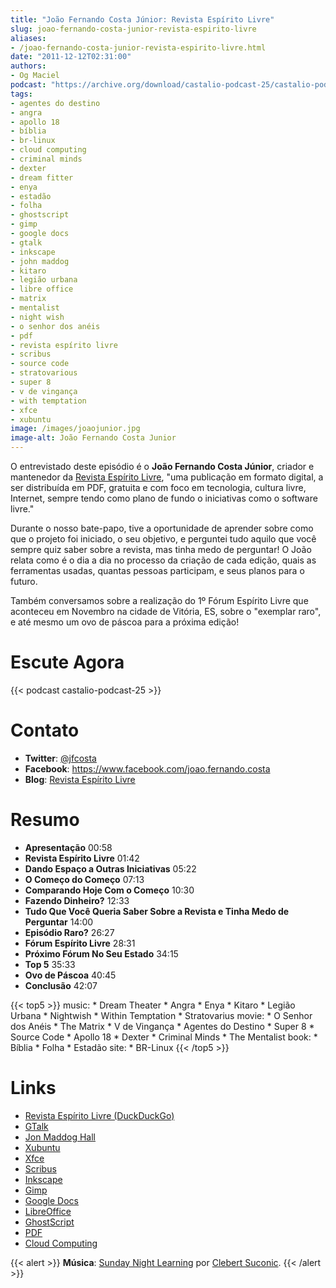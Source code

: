 ```yaml
---
title: "João Fernando Costa Júnior: Revista Espírito Livre"
slug: joao-fernando-costa-junior-revista-espirito-livre
aliases:
- /joao-fernando-costa-junior-revista-espirito-livre.html
date: "2011-12-12T02:31:00"
authors:
- Og Maciel
podcast: "https://archive.org/download/castalio-podcast-25/castalio-podcast-25.mp3"
tags:
- agentes do destino
- angra
- apollo 18
- bíblia
- br-linux
- cloud computing
- criminal minds
- dexter
- dream fitter
- enya
- estadão
- folha
- ghostscript
- gimp
- google docs
- gtalk
- inkscape
- john maddog
- kitaro
- legião urbana
- libre office
- matrix
- mentalist
- night wish
- o senhor dos anéis
- pdf
- revista espírito livre
- scribus
- source code
- stratovarious
- super 8
- v de vingança
- with temptation
- xfce
- xubuntu
image: /images/joaojunior.jpg
image-alt: João Fernando Costa Junior
---
```


O entrevistado deste episódio é o **João Fernando Costa Júnior**,
criador e mantenedor da [Revista Espírito
Livre](http://www.revista.espiritolivre.org/), \"uma publicação em
formato digital, a ser distribuída em PDF, gratuita e com foco em
tecnologia, cultura livre, Internet, sempre tendo como plano de fundo o
iniciativas como o software livre.\"

Durante o nosso bate-papo, tive a oportunidade de aprender sobre como
que o projeto foi iniciado, o seu objetivo, e perguntei tudo aquilo que
você sempre quiz saber sobre a revista, mas tinha medo de perguntar! O
João relata como é o dia a dia no processo da criação de cada edição,
quais as ferramentas usadas, quantas pessoas participam, e seus planos
para o futuro.

Também conversamos sobre a realização do 1º Fórum Espírito Livre que
aconteceu em Novembro na cidade de Vitória, ES, sobre o \"exemplar
raro\", e até mesmo um ovo de páscoa para a próxima edição!

# Escute Agora

{{< podcast castalio-podcast-25 >}}

# Contato

- **Twitter**: [\@jfcosta](https://twitter.com/jfcosta)
- **Facebook**: <https://www.facebook.com/joao.fernando.costa>
- **Blog**: [Revista Espírito
    Livre](http://www.revista.espiritolivre.org/)

# Resumo

- **Apresentação** 00:58
- **Revista Espírito Livre** 01:42
- **Dando Espaço a Outras Iniciativas** 05:22
- **O Começo do Começo** 07:13
- **Comparando Hoje Com o Começo** 10:30
- **Fazendo Dinheiro?** 12:33
- **Tudo Que Você Queria Saber Sobre a Revista e Tinha Medo de
    Perguntar** 14:00
- **Episódio Raro?** 26:27
- **Fórum Espírito Livre** 28:31
- **Próximo Fórum No Seu Estado** 34:15
- **Top 5** 35:33
- **Ovo de Páscoa** 40:45
- **Conclusão** 42:07

{{< top5 >}}
music:
    * Dream Theater
    * Angra
    * Enya
    * Kitaro
    * Legião Urbana
    * Nightwish
    * Within Temptation
    * Stratovarius
movie:
    * O Senhor dos Anéis
    * The Matrix
    * V de Vingança
    * Agentes do Destino
    * Super 8
    * Source Code
    * Apollo 18
    * Dexter
    * Criminal Minds
    * The Mentalist
book:
    * Bíblia
    * Folha
    * Estadão
site:
    * BR-Linux
{{< /top5 >}}

# Links

- [Revista Espírito Livre (DuckDuckGo)](https://duckduckgo.com/?q=Revista+Esp%C3%ADrito+Livre)
- [GTalk](https://duckduckgo.com/?q=GTalk)
- [Jon Maddog Hall](https://duckduckgo.com/?q=Jon+Maddog+Hall)
- [Xubuntu](https://duckduckgo.com/?q=Xubuntu)
- [Xfce](https://duckduckgo.com/?q=Xfce)
- [Scribus](https://duckduckgo.com/?q=Scribus)
- [Inkscape](https://duckduckgo.com/?q=Inkscape)
- [Gimp](https://duckduckgo.com/?q=Gimp)
- [Google Docs](https://duckduckgo.com/?q=Google+Docs)
- [LibreOffice](https://duckduckgo.com/?q=LibreOffice)
- [GhostScript](https://duckduckgo.com/?q=GhostScript)
- [PDF](https://duckduckgo.com/?q=PDF)
- [Cloud Computing](https://duckduckgo.com/?q=Cloud+Computing)

{{< alert >}}
**Música**: [Sunday Night Learning](http://soundcloud.com/clebertsuconic/sunday-night-lerning) por [Clebert Suconic](http://soundcloud.com/clebertsuconic).
{{< /alert >}}
